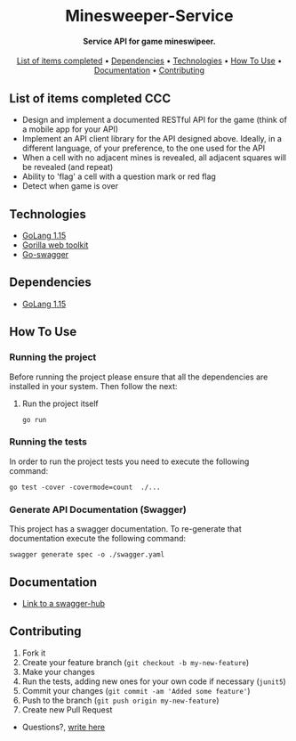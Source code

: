 <h1 align="center">
  <br>
  <br>
  Minesweeper-Service
  <br>
</h1>
<h4 align="center">Service API for game mineswipeer.</h4>
<p align="center">
  <a href="#list-of-items-completed">List of items completed</a> •
  <a href="#dependencies">Dependencies</a> •
  <a href="#technologies">Technologies</a> •
  <a href="#how-to-use">How To Use</a> •
  <a href="#documentation">Documentation</a> •
  <a href="#contributing">Contributing</a> 
</p>


##  List of items completed CCC

* Design and implement a documented RESTful API for the game (think of a mobile app for your API)
* Implement an API client library for the API designed above. Ideally, in a different language, of your preference, to the one used for the API
* When a cell with no adjacent mines is revealed, all adjacent squares will be revealed (and repeat)
* Ability to 'flag' a cell with a question mark or red flag
* Detect when game is over


## Technologies 
* [GoLang 1.15](https://golang.org/)
* [Gorilla web toolkit](https://www.gorillatoolkit.org/)
* [Go-swagger](https://goswagger.io/)



## Dependencies
* [GoLang 1.15](https://golang.org/)



## How To Use

### Running the project

Before running the project please ensure that all the dependencies are installed in your system. Then follow the next:

1. Run the project itself 

    ```
    go run
    ```
### Running the tests

In order to run the project tests you need to execute the following command:

```
go test -cover -covermode=count  ./...
```

### Generate API Documentation (Swagger)

This project has a swagger documentation. To re-generate that documentation execute the following command:

```
swagger generate spec -o ./swagger.yaml 
```


## Documentation

* [Link to a swagger-hub](https://app.swaggerhub.com/apis/obarra-dev/MinesweeperApiRest/1.0.0)


## Contributing
1. Fork it
2. Create your feature branch (`git checkout -b my-new-feature`)
3. Make your changes
4. Run the tests, adding new ones for your own code if necessary (`junit5`)
5. Commit your changes (`git commit -am 'Added some feature'`)
6. Push to the branch (`git push origin my-new-feature`)
7. Create new Pull Request

* Questions?, <a href="mailto:barraomar12@gmail.com?Subject=Question about Game Mineswipeer" target="_blank">write here</a>
